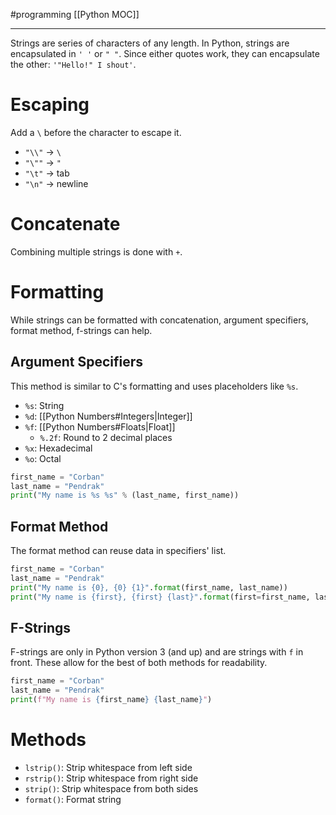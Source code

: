 #programming 
[[Python MOC]]
-- --

Strings are series of characters of any length. In Python, strings are encapsulated in `' '` or `" "`. Since either quotes work, they can encapsulate the other: `'"Hello!" I shout'`.

# Escaping

Add a `\` before the character to escape it.
- `"\\"` -> `\`
- `"\""` -> `"`
- `"\t"` -> tab
- `"\n"` -> newline

# Concatenate

Combining multiple strings is done with `+`.

# Formatting

While strings can be formatted with concatenation, argument specifiers, format method, f-strings can help.

## Argument Specifiers

This method is similar to C's formatting and uses placeholders like `%s`.
- `%s`: String
- `%d`: [[Python Numbers#Integers|Integer]]
- `%f`: [[Python Numbers#Floats|Float]]
	- `%.2f`: Round to 2 decimal places
- `%x`: Hexadecimal
- `%o`: Octal

```python
first_name = "Corban"
last_name = "Pendrak"
print("My name is %s %s" % (last_name, first_name))
```

## Format Method

The format method can reuse data in specifiers' list.

```python
first_name = "Corban"
last_name = "Pendrak"
print("My name is {0}, {0} {1}".format(first_name, last_name))
print("My name is {first}, {first} {last}".format(first=first_name, last=last_name))
```

## F-Strings

F-strings are only in Python version 3 (and up) and are strings with `f` in front. These allow for the best of both methods for readability.

```python
first_name = "Corban"
last_name = "Pendrak"
print(f"My name is {first_name} {last_name}")
```
# Methods

- `lstrip()`: Strip whitespace from left side
- `rstrip()`: Strip whitespace from right side
- `strip()`: Strip whitespace from both sides
- `format()`: Format string